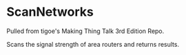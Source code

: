 # ScanNetworks

Pulled from tigoe's Making Thing Talk 3rd Edition Repo.

Scans the signal strength of area routers and returns results.
